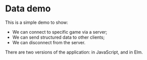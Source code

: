 # Data demo

This is a simple demo to show:
* We can connect to specific game via a server;
* We can send structured data to other clients;
* We can disconnect from the server.

There are two versions of the application: in JavaScript, and in Elm.
